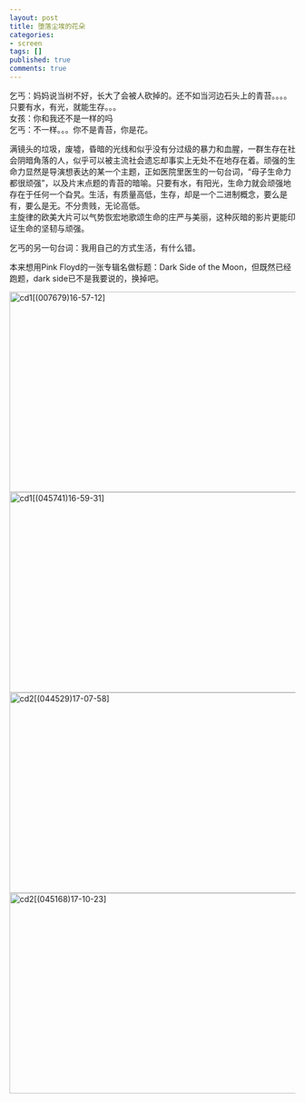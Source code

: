```yaml
---
layout: post
title: 堕落尘埃的花朵
categories:
- screen
tags: []
published: true
comments: true
---
```

<p><p>乞丐：妈妈说当树不好，长大了会被人砍掉的。还不如当河边石头上的青苔。。。。只要有水，有光，就能生存。。。<br />女孩：你和我还不是一样的吗<br />乞丐：不一样。。。你不是青苔，你是花。 
<p>满镜头的垃圾，废墟，昏暗的光线和似乎没有分过级的暴力和血腥，一群生存在社会阴暗角落的人，似乎可以被主流社会遗忘却事实上无处不在地存在着。顽强的生命力显然是导演想表达的某一个主题，正如医院里医生的一句台词，“母子生命力都很顽强”，以及片末点题的青苔的暗喻。只要有水，有阳光，生命力就会顽强地存在于任何一个旮旯。生活，有质量高低，生存，却是一个二进制概念，要么是有，要么是无。不分贵贱，无论高低。<br />主旋律的欧美大片可以气势恢宏地歌颂生命的庄严与美丽，这种灰暗的影片更能印证生命的坚韧与顽强。 
<p>乞丐的另一句台词：我用自己的方式生活，有什么错。 
<p>本来想用Pink Floyd的一张专辑名做标题：Dark Side of the Moon，但既然已经跑题，dark side已不是我要说的，换掉吧。 
<p><a href="http://4zujgw.blu.livefilestore.com/y1p5OOTQhEX1BQBznm8t7k8OTj0gwHIIWnCFXMjGFGdrZvQKEElqrgVnd7G7zv1Z8qpLKNOJjK151G7o_b-aXu-Cw?PARTNER=WRITER"><img height="353" alt="cd1[(007679)16-57-12]" src="http://4zujgw.blu.livefilestore.com/y1prQ45mc717huWXKEsOGKIQb8w2fvfznNZbg3UPoYZs3iMeY2T6fNdFiyMEsbC4xXgG2wD02B0iYQ_iUpjqdErqw?PARTNER=WRITER" width="644" border="0" /></a><br /><a href="http://4zujgw.blu.livefilestore.com/y1piud4EY1aNBLJtkJLTXNwh6XUp7E4HG032y8XsTctO087e1ewqgGIlL3Vt9Tm5ITnVffgdaQjYrXZw3HYwSGAWg?PARTNER=WRITER"><img height="353" alt="cd1[(045741)16-59-31]" src="http://4zujgw.blu.livefilestore.com/y1pFkl8PlC-7CON3EwFKbP8u5TIU1geQ-ykM4XkBt7QWwemEZv3Yj--ik_OC3DhneyHLbisYWLmIVytxeu2ngHZPg?PARTNER=WRITER" width="644" border="0" /></a><br /><a href="http://4zujgw.blu.livefilestore.com/y1pceIMrx0qlPVlMrZ3akZArRmhuS_x-Ud8qYv5GsMpZdusZAhimZsiSywtXxgibRvKpzkMYvu5jpqJUB3UgK-wiA?PARTNER=WRITER"><img height="353" alt="cd2[(044529)17-07-58]" src="http://4zujgw.blu.livefilestore.com/y1pLgIiOhzRdBMMErfNfDSNmZAqtHIapJJDIy7trj1Am4W9L9FzzqV9-WzSF1lPKfhQtMBaeGY0JKAbNQNE52ICRA?PARTNER=WRITER" width="644" border="0" /></a><br /><a href="http://4zujgw.blu.livefilestore.com/y1pdDWvT0543JcahDAm1cZmvkkRbiQcDqkoVO_c3UQA8pBZV0B4b0YnCQ9RVVtZh5eZ71FoaK0I3ljiBGom3aW2gA?PARTNER=WRITER"><img height="353" alt="cd2[(045168)17-10-23]" src="http://4zujgw.blu.livefilestore.com/y1p5Ch8of6HFCHSBl8gReKrhBFTW4kpUrMJRkyt5Q32qYdHBrn87byB-fyjdsUv-bSAbRs92yMxZIX_gnxHtnt73g?PARTNER=WRITER" width="644" border="0" /></a></p></p></p></p></p></p>
